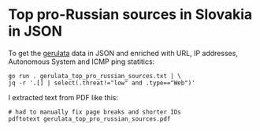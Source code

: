 # Top pro-Russian sources in Slovakia in JSON

To get the [gerulata][1] data in JSON and enriched with URL, IP addresses,
Autonomous System and ICMP ping statitics:

```
go run . gerulata_top_pro_russian_sources.txt | \
jq -r '.[] | select(.threat!="low" and .type=="Web")'
```

I extracted text from PDF like this:

``` 
# had to manually fix page breaks and shorter IDs
pdftotext gerulata_top_pro_russian_sources.pdf
```

[1]: https://blog.gerulata.com/russian-propaganda-network-in-slovakia/
